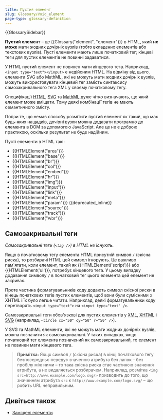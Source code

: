 ```yaml
---
title: Пустий елемент
slug: Glossary/Void_element
page-type: glossary-definition
---
```


{{GlossarySidebar}}

**Пустий елемент** – це {{Glossary("element", "елемент")}} в HTML, який **не може** мати жодних дочірніх вузлів (тобто вкладених елементів або текстових вузлів). Пусті елементи мають лише початковий тег; кінцеві теги для пустих елементів не повинні задаватися.

У HTML пустий елемент не повинен мати кінцевого тега. Наприклад, `<input type="text"></input>` є недійсним HTML. На відміну від цього, елементи SVG або MathML, які не можуть мати жодних дочірніх вузлів, можуть використовувати кінцевий тег замість синтаксису самозакривального тега XML у своєму початковому тегу.

Специфікації [HTML](https://html.spec.whatwg.org/multipage/), [SVG](https://www.w3.org/TR/SVG2/) та [MathML](https://www.w3.org/TR/MathML3/) дуже чітко визначають, що який елемент може вміщати. Тому деякі комбінації тегів не мають семантичного змісту.

Попри те, що немає способу розмітити пустий елемент як такий, що має будь-яких нащадків, дочірні вузли можна додавати програмно до елемента в DOM за допомогою JavaScript. Але це не є доброю практикою, оскільки результат не буде надійним.

Пусті елементи в HTML такі:

- {{HTMLElement("area")}}
- {{HTMLElement("base")}}
- {{HTMLElement("br")}}
- {{HTMLElement("col")}}
- {{HTMLElement("embed")}}
- {{HTMLElement("hr")}}
- {{HTMLElement("img")}}
- {{HTMLElement("input")}}
- {{HTMLElement("link")}}
- {{HTMLElement("meta")}}
- {{HTMLElement("param")}} {{deprecated_inline}}
- {{HTMLElement("source")}}
- {{HTMLElement("track")}}
- {{HTMLElement("wbr")}}

## Самозакривальні теги

_Самозакривальні теги (`<tag />`) в HTML не існують._

Якщо в початковому тегу елемента HTML присутній символ `/` (скісна риска), то розбирачі HTML цей символ ігнорують. Це важливо пам'ятати, коли елемент, такий як {{HTMLElement('script')}} або {{HTMLElement('ul')}}, потребує кінцевого тега. У цьому випадку додавання символу `/` в початковий тег цього елемента цей елемент не закриває.

Проте частина форматувальників коду додають символ скісної риски в кінець початкових тегів пустих елементів, щоб вони були сумісними з XHTML і їх було легше читати. Наприклад, деякі форматувальники коду перетворять `<input type="text">` на `<input type="text" />`.

Самозакривальні теги обов'язкові для пустих елементів у [XML](/uk/docs/Glossary/XML), [XHTML](/uk/docs/Glossary/XHTML) і [SVG](/uk/docs/Glossary/SVG) (наприклад, `<circle cx="50" cy="50" r="50" />`).

У SVG та MathML елементи, які не можуть мати жодних дочірніх вузлів, можна позначити як самозакривальні. У таких випадках, якщо початковий тег елемента позначений як самозакривальний, то елемент не повинен мати кінцевого тега.

> **Примітка:** Якщо символ `/` (скісна риска) в кінці початкового тегу безпосередньо передує значенню атрибута без лапок – без пробілу між ними – то така скісна риска стає частиною значення атрибута, а не видаляється розбирачем. Наприклад, розмітка `<img src=http://www.example.com/logo.svg/>` призводить до того, що значенням атрибута `src` є `http://www.example.com/logo.svg/` – що робить URL неправильним.

## Дивіться також

- [Заміщені елементи](/uk/docs/Web/CSS/Replaced_element)
